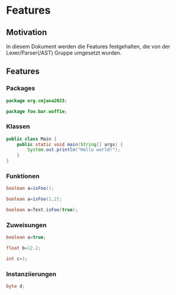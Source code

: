# Features

## Motivation

In diesem Dokument werden die Features festgehalten, die von der Lexer/Parser(/AST) Gruppe umgesetzt wurden.

## Features

### Packages

```java
package org.cmjava2023;
```

```java
package foo.bar.wuffie;
```

### Klassen

```java
public class Main {
    public static void main(String[] args) {
        System.out.println("Hello world!");
    }
}
```

### Funktionen

```java
boolean a=isFoo();
```

```java
boolean a=isFoo(1,2);
```

```java
boolean a=Test.isFoo(true);
```

### Zuweisungen

```java
boolean a=true;
```

```java
float b=12.2;
```

```java
int c=1;
```

### Instanziierungen

```java
byte d;
```

